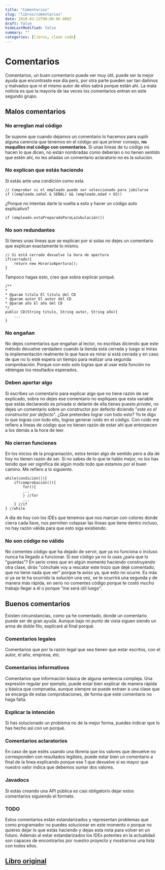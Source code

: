 ```yaml
---
title: "Comentarios"
slug: "libros/comentarios"
date: 2018-03-22T00:00:00.000Z
draft: false
hideLastModified: false
summary: ""
categories: [libros, clean code]
---
```


Comentarios
================================================================================

  Comentarios, un buen comentario puede ser muy útil, puede ser la mejor ayuda
  que encontraste ese día pero, por otra parte pueden ser tan dañinos y malvados
  que ni el mismo autor de ellos sabrá porque están ahí. La mala noticia es que
  la mayoría de las veces los comentarios entran en este segundo grupo.

Malos comentarios
--------------------------------------------------------------------------------

### No arreglan mal código

  Se supone que cuando dejamos un comentario lo hacemos para suplir alguna
  carencia que tenemos en el código así que primer consejo, **no maquilles mal
  código con comentarios**. Si unas líneas de tu código no hacen lo que dicen,
  no están nombradas como deberían o no tienen sentido que estén ahí, no les
  añadas un comentario aclaratorio no es la solución.

### No explican que estás haciendo

  Si estás ante una condición como esta

  ``````````````````````````````````````````````````````````````````````````````
  // Comprobar si el empleado puede ser seleccionado para jubilarse
  if ((empleado.señal & SEÑAL) && (empleado.edad > 65))
  ``````````````````````````````````````````````````````````````````````````````

  ¿Porque no intentas darle la vuelta a esto y hacer un código auto explicativo?

  ``````````````````````````````````````````````````````````````````````````````
  if (empleado.estaPreparadoParaLaJubulación())
  ``````````````````````````````````````````````````````````````````````````````

### No son redundantes

  Si tienes unas líneas que se explican por si solas no dejes un comentario que
  explican exactamente lo mismo.

  ``````````````````````````````````````````````````````````````````````````````
  // Si está cerrado devuelve la hora de apertura
  if(cerrado){
      return new HorarioApertura();
  }
  ``````````````````````````````````````````````````````````````````````````````

  Tampoco hagas esto, creo que sobra explicar porqué.

  ``````````````````````````````````````````````````````````````````````````````
  /**
  *
  * @param titulo El titulo del CD
  * @param autor El autor del CD
  * @param año El año del CD
  */
  public CD(String titulo, String autor, String año){
      ...
  }
  ``````````````````````````````````````````````````````````````````````````````

### No engañan

  No dejes comentarios que engañan al lector, no escribas diciendo que este
  método devuelve verdadero cuando la tienda está cerrada y luego si miras la
  implementación realmente lo que hace es mirar si está cerrada y en caso de
  que no lo esté espera un tiempo para realizar una segunda comprobación.
  Porque con esto solo logras que al usar esta función no obtengas los
  resultados esperados.

### Deben aportar algo

  Si escribes un comentario para explicar algo que no tiene razón de ser
  explicado, sobra no dejes ese comentario no expliques que esta variable que
  estás declarando es privada si delante de ella tienes puesto _private_, no
  dejes un comentario sobre un constructor por defecto diciendo "_este es el
  constructor por defecto_". ¿Que pretendes lograr con todo esto? Yo te digo lo
  que logras con todo ello, logras generar ruido en el código. Con ruido me
  refiero a líneas de código que no tienen razón de estar ahí que entorpecen a
  los demás a la hora de leer.
  
### No cierran funciones

  En los inicios de la programación, estos tenían algo de sentido pero a día de
  hoy no tienen razón de ser. Si no sabes de lo que te hablo mejor, no los has
  tenido que ver significa de algún modo todo que estamos por el buen camino. Me
  refiero a lo siguiente.

  ``````````````````````````````````````````````````````````````````````````````
  while(condición()){
      if(comprobación()){
          for(){
          ...
          } //for
          ...
      } //if
  } //while
  ``````````````````````````````````````````````````````````````````````````````

  A día de hoy con los IDEs que tenemos que nos marcan con colores donde cierra
  cada llave, nos permiten colapsar las líneas que tiene dentro incluso, no hay
  razón válida para que esto siga existiendo.

### No son código no válido

  No comentes código que ha dejado de servir, que ya no funciona o incluso nunca
  ha llegado a funcionar. Si ese código ya no lo usas ¿para que lo "guardas"? En
  serio crees que en algún momento haciendo construyendo otra clase, dirás
  "cónchale voy a rescatar este trozo que dejé comentado, que no tiene nada que
  ver" porque te aviso ya, que esto no ocurre. Es más si ya se te ha ocurrido la
  solución una vez, se te ocurrirá una segunda y de manera más rápida, en serio
  no comentes código porque te costó mucho trabajo llegar a él o porque "me será
  útil luego".

Buenos comentarios
--------------------------------------------------------------------------------

  Existen circunstancias, como ya he comentado, donde un comentario puede ser de
  gran ayuda. Aunque bajo mi punto de vista siguen siendo un arma de doble filo,
  explicaré al final porqué.

### Comentarios legales

  Comentarios que por la razón legal que sea tienen que estar escritos, con el
  autor, el año, empresa, etc.

### Comentarios informativos

  Comentarios que información básica de alguna sentencia compleja. Una expresión
  regular por ejemplo, puede estar bien explicar de manera rápida y básica que
  comprueba, aunque siempre se puede extraer a una clase que se encarga de estas
  comprobaciones, de forma que este comentario no haga falta.

### Explicar la intención

  Si has solucionado un problema no de la mejor forma, puedes indicar que lo has
  hecho así con un porqué.

### Comentarios aclaratorios

  En caso de que estés usando una librería que los valores que devuelve no
  corresponden con resultados legibles, puede estar bien un comentario a final
  de la línea explicando porque ese 1 que devuelve si es mayor que nuestro valor
  indica que debemos sumar dos valores.

### Javadocs

  Si estás creando una API pública es casi obligatorio dejar estos comentarios
  siguiendo el formato.

### TODO

  Estos comentarios están estandarizados y representan problemas que como
  programador no puedes solucionar en este momento o porque no quieres dejar lo
  que estás haciendo y dejas esta nota para volver en un futuro. Además al estar
  estandarizados los IDEs potentes en la actualidad son capaces de encontrarlos
  por nuestro proyecto y mostrarnos una lista con todos ellos.

[Libro original]
--------------------------------------------------------------------------------

[Libro original]: https://leer.amazon.es/kp/embed?asin=B001GSTOAM&preview=newtab&linkCode=kpe&ref_=cm_sw_r_kb_dp_bopYAb3Y71AX3&tag=5413
